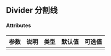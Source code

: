 ## Divider 分割线

#### Attributes

|  参数  |   说明    |  类型   |  默认值  | 可选值 |
|-------|--------|--------|--------|--------|
|       |
